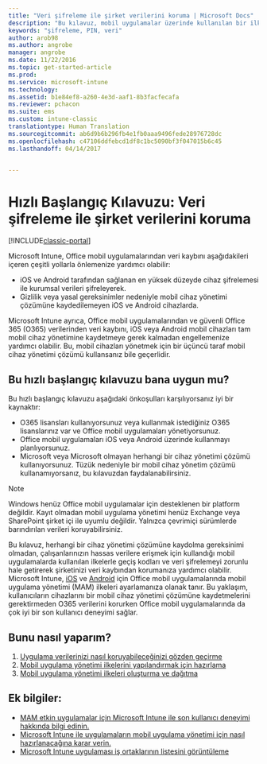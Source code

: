 ```yaml
---
title: "Veri şifreleme ile şirket verilerini koruma | Microsoft Docs"
description: "Bu kılavuz, mobil uygulamalar üzerinde kullanılan bir ilkeyle geçiş kodu ve veri şifrelemesi uygulamayı zorunlu hale getirerek şirketinizi veri kaybına karşı korumanıza yardımcı olabilir."
keywords: "şifreleme, PIN, veri"
author: arob98
ms.author: angrobe
manager: angrobe
ms.date: 11/22/2016
ms.topic: get-started-article
ms.prod: 
ms.service: microsoft-intune
ms.technology: 
ms.assetid: b1e84ef8-a260-4e3d-aaf1-8b3facfecafa
ms.reviewer: pchacon
ms.suite: ems
ms.custom: intune-classic
translationtype: Human Translation
ms.sourcegitcommit: ab6d9b6b296fb4e1fb0aaa9496fede28976728dc
ms.openlocfilehash: c47106ddfebcd1df8c1bc5090bf3f047015b6c45
ms.lasthandoff: 04/14/2017


---
```


# <a name="quick-start-guide-protect-company-data-with-data-encryption"></a>Hızlı Başlangıç Kılavuzu: Veri şifreleme ile şirket verilerini koruma

[!INCLUDE[classic-portal](../includes/classic-portal.md)]

Microsoft Intune, Office mobil uygulamalarından veri kaybını aşağıdakileri içeren çeşitli yollarla önlemenize yardımcı olabilir:
- iOS ve Android tarafından sağlanan en yüksek düzeyde cihaz şifrelemesi ile kurumsal verileri şifreleyerek.
- Gizlilik veya yasal gereksinimler nedeniyle mobil cihaz yönetimi çözümüne kaydedilemeyen iOS ve Android cihazlarda.

Microsoft Intune ayrıca, Office mobil uygulamalarından ve güvenli Office 365 (O365) verilerinden veri kaybını, iOS veya Android mobil cihazları tam mobil cihaz yönetimine kaydetmeye gerek kalmadan engellemenize yardımcı olabilir. Bu, mobil cihazları yönetmek için bir üçüncü taraf mobil cihaz yönetimi çözümü kullansanız bile geçerlidir.

## <a name="is-this-quick-start-guide-right-for-me"></a>Bu hızlı başlangıç kılavuzu bana uygun mu?
Bu hızlı başlangıç kılavuzu aşağıdaki önkoşulları karşılıyorsanız iyi bir kaynaktır:
- O365 lisansları kullanıyorsunuz veya kullanmak istediğiniz O365 lisanslarınız var ve Office mobil uygulamaları yönetiyorsunuz.
- Office mobil uygulamaları iOS veya Android üzerinde kullanmayı planlıyorsunuz.
- Microsoft veya Microsoft olmayan herhangi bir cihaz yönetimi çözümü kullanıyorsunuz. Tüzük nedeniyle bir mobil cihaz yönetim çözümü kullanamıyorsanız, bu kılavuzdan faydalanabilirsiniz.

> [!NOTE]
> Windows henüz Office mobil uygulamalar için desteklenen bir platform değildir. Kayıt olmadan mobil uygulama yönetimi henüz Exchange veya SharePoint şirket içi ile uyumlu değildir. Yalnızca çevrimiçi sürümlerde barındırılan verileri koruyabilirsiniz.

Bu kılavuz, herhangi bir cihaz yönetimi çözümüne kaydolma gereksinimi olmadan, çalışanlarınızın hassas verilere erişmek için kullandığı mobil uygulamalarda kullanılan ilkelerle geçiş kodları ve veri şifrelemeyi zorunlu hale getirerek şirketinizi veri kaybından korumanıza yardımcı olabilir. Microsoft Intune, [iOS](https://products.office.com/mobile/office-mobile-apps-for-ios) ve [Android](https://products.office.com/mobile/office-mobile-apps-for-android) için Office mobil uygulamalarında mobil uygulama yönetimi (MAM) ilkeleri ayarlamanıza olanak tanır. Bu yaklaşım, kullanıcıların cihazlarını bir mobil cihaz yönetimi çözümüne kaydetmelerini gerektirmeden O365 verilerini korurken Office mobil uygulamalarında da çok iyi bir son kullanıcı deneyimi sağlar.

## <a name="how-do-i-do-it"></a>Bunu nasıl yaparım?
1.    [Uygulama verilerinizi nasıl koruyabileceğinizi gözden geçirme](/intune/deploy-use/protect-app-data-using-mobile-app-management-policies-with-microsoft-intune)
2.    [Mobil uygulama yönetimi ilkelerini yapılandırmak için hazırlama](/intune/deploy-use/get-ready-to-configure-mobile-app-management-policies-with-microsoft-intune)
3.    [Mobil uygulama yönetimi ilkeleri oluşturma ve dağıtma](/intune/deploy-use/create-and-deploy-mobile-app-management-policies-with-microsoft-intune)

## <a name="additional-information"></a>Ek bilgiler:
- [MAM etkin uygulamalar için Microsoft Intune ile son kullanıcı deneyimi hakkında bilgi edinin.](/intune/deploy-use/end-user-experience-for-mam-enabled-apps-with-microsoft-intune)
- [Microsoft Intune ile uygulamaların mobil uygulama yönetimi için nasıl hazırlanacağına karar verin.](/intune/deploy-use/decide-how-to-prepare-apps-for-mobile-application-management-with-microsoft-intune)
- [Microsoft Intune uygulaması iş ortaklarının listesini görüntüleme](https://www.microsoft.com/cloud-platform/microsoft-intune-partners)

